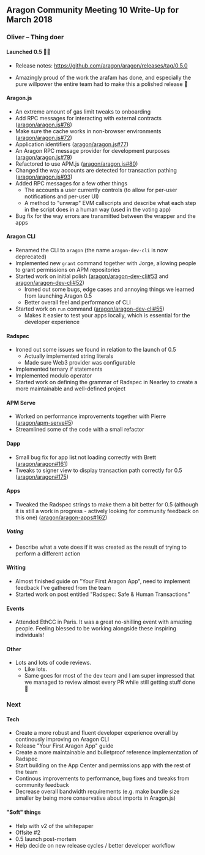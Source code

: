 ## Aragon Community Meeting 10 Write-Up for March 2018

### Oliver – Thing doer

#### Launched 0.5 🦅💙

- Release notes: https://github.com/aragon/aragon/releases/tag/0.5.0

- Amazingly proud of the work the arafam has done, and especially the pure willpower the entire team had to make this a polished release 💖

#### Aragon.js

- An extreme amount of gas limit tweaks to onboarding
- Add RPC messages for interacting with external contracts ([aragon/aragon.js#76](https://github.com/aragon/aragon.js/pull/76))
- Make sure the cache works in non-browser environments ([aragon/aragon.js#72](https://github.com/aragon/aragon.js/pull/72))
- Application identifiers ([aragon/aragon.js#77](https://github.com/aragon/aragon.js/pull/77))
- An Aragon RPC message provider for development purposes ([aragon/aragon.js#79](https://github.com/aragon/aragon.js/pull/79))
- Refactored to use APM.js ([aragon/aragon.js#80](https://github.com/aragon/aragon.js/pull/80))
- Changed the way accounts are detected for transaction pathing ([aragon/aragon.js#93](https://github.com/aragon/aragon.js/pull/93))
- Added RPC messages for a few other things
  - The accounts a user currently controls (to allow for per-user notifications and per-user UI)
  - A method to "unwrap" EVM callscripts and describe what each step in the script does in a human way (used in the voting app)
- Bug fix for the way errors are transmitted between the wrapper and the apps

#### Aragon CLI

- Renamed the CLI to `aragon` (the name `aragon-dev-cli` is now deprecated)
- Implemented new `grant` command together with Jorge, allowing people to grant permissions on APM repositories
- Started work on initial polish ([aragon/aragon-dev-cli#53](https://github.com/aragon/aragon-dev-cli/pull/53) and [aragon/aragon-dev-cli#52](https://github.com/aragon/aragon-dev-cli/pull/52))
  - Ironed out some bugs, edge cases and annoying things we learned from launching Aragon 0.5
  - Better overall feel and performance of CLI
- Started work on `run` command ([aragon/aragon-dev-cli#55](https://github.com/aragon/aragon-dev-cli/pull/55))
  - Makes it easier to test your apps locally, which is essential for the developer experience

#### Radspec

- Ironed out some issues we found in relation to the launch of 0.5
  - Actually implemented string literals
  - Made sure Web3 provider was configurable
- Implemented ternary if statements
- Implemented modulo operator
- Started work on defining the grammar of Radspec in Nearley to create a more maintainable and well-defined project

#### APM Serve

- Worked on performance improvements together with Pierre ([aragon/apm-serve#5](https://github.com/aragon/apm-serve/pull/5))
- Streamlined some of the code with a small refactor

#### Dapp

- Small bug fix for app list not loading correctly with Brett ([aragon/aragon#161](https://github.com/aragon/aragon/pull/161))
- Tweaks to signer view to display transaction path correctly for 0.5 ([aragon/aragon#175](https://github.com/aragon/aragon/pull/175))

#### Apps

- Tweaked the Radspec strings to make them a bit better for 0.5 (although it is still a work in progress - actively looking for community feedback on this one) ([aragon/aragon-apps#162](https://github.com/aragon/aragon-apps/pull/162))

##### Voting

- Describe what a vote does if it was created as the result of trying to perform a different action

#### Writing

- Almost finished guide on "Your First Aragon App", need to implement feedback I've gathered from the team
- Started work on post entitled "Radspec: Safe & Human Transactions"

#### Events

- Attended EthCC in Paris. It was a great no-shilling event with amazing people. Feeling blessed to be working alongside these inspiring individuals!

#### Other

- Lots and lots of code reviews.
  - Like lots.
  - Same goes for most of the dev team and I am super impressed that we managed to review almost every PR while still getting stuff done 👏

### Next

#### Tech

- Create a more robust and fluent developer experience overall by continously improving on Aragon CLI
- Release "Your First Aragon App" guide
- Create a more maintainable and bulletproof reference implementation of Radspec
- Start building on the App Center and permissions app with the rest of the team
- Continous improvements to performance, bug fixes and tweaks from community feedback
- Decrease overall bandwidth requirements (e.g. make bundle size smaller by being more conservative about imports in Aragon.js)

#### "Soft" things
- Help with v2 of the whitepaper
- Offsite #2
- 0.5 launch post-mortem
- Help decide on new release cycles / better developer workflow
